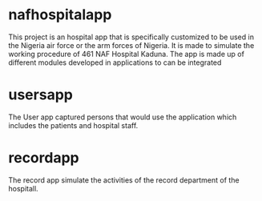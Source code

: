 # nafhospitalapp
This project is an hospital app that is specifically customized to be used in the Nigeria air force or the arm forces of Nigeria. 
It is made to simulate the working procedure of 461 NAF Hospital Kaduna. The app is made up of different modules developed in applications to can be integrated
# usersapp
The User app captured persons that would use the application which includes the patients and hospital staff.
# recordapp
The record app simulate the activities of the record department of the hospitall.
